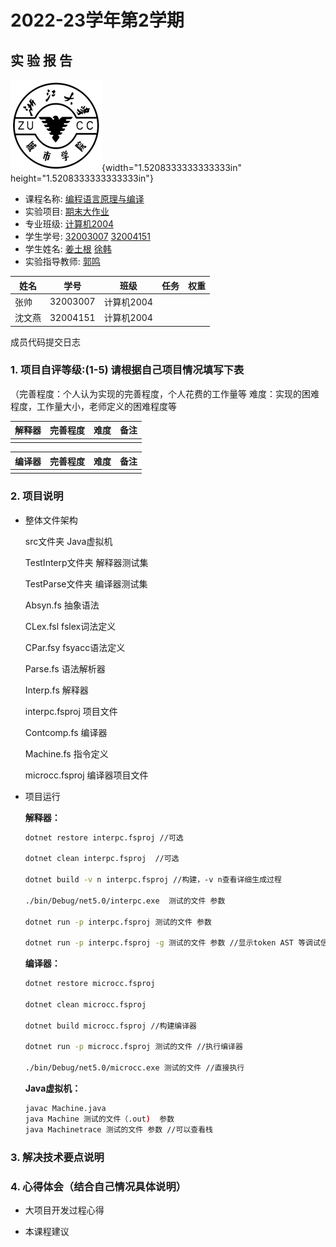 # **2022-23学年第2学期**

## **实 验 报 告**

![zucc](assets/zucc.png){width="1.5208333333333333in" height="1.5208333333333333in"}

- 课程名称: <u>编程语言原理与编译</u>
- 实验项目: <u>期末大作业</u>
- 专业班级: <u>计算机2004</u>
- 学生学号: <u>32003007</u> <u>32004151</u>
- 学生姓名: <u>姜土根</u> <u>徐韩</u>
- 实验指导教师: <u>郭鸣</u>

| 姓名   | 学号     | 班级       | 任务 | 权重 |
| ------ | -------- | ---------- | ---- | ---- |
| 张帅   | 32003007 | 计算机2004 |      |      |
| 沈文燕 | 32004151 | 计算机2004 |      |      |

成员代码提交日志



### 1. 项目自评等级:(1-5) 请根据自己项目情况填写下表

（完善程度：个人认为实现的完善程度，个人花费的工作量等
	难度：实现的困难程度，工作量大小，老师定义的困难程度等

| 解释器 | 完善程度 | 难度 | 备注 |
| ------ | -------- | ---- | ---- |
|        |          |      |      |

| 编译器 | 完善程度 | 难度 | 备注 |
| ------ | -------- | ---- | ---- |
|        |          |      |      |

### 2. 项目说明

- 整体文件架构

  src文件夹               Java虚拟机

  TestInterp文件夹  解释器测试集

  TestParse文件夹   编译器测试集

  Absyn.fs                 抽象语法

  CLex.fsl          		fslex词法定义

  CPar.fsy             	fsyacc语法定义

  Parse.fs                 语法解析器

  Interp.fs                 解释器

  interpc.fsproj        项目文件

  Contcomp.fs         编译器

  Machine.fs            指令定义

  microcc.fsproj      编译器项目文件

- 项目运行

  **解释器：**

  ```sh
  dotnet restore interpc.fsproj //可选
  
  dotnet clean interpc.fsproj  //可选
  
  dotnet build -v n interpc.fsproj //构建，-v n查看详细生成过程
  
  ./bin/Debug/net5.0/interpc.exe  测试的文件 参数
  
  dotnet run -p interpc.fsproj 测试的文件 参数
  
  dotnet run -p interpc.fsproj -g 测试的文件 参数 //显示token AST 等调试信息  
  ```

  **编译器：**

  ```sh
  dotnet restore microcc.fsproj
  
  dotnet clean microcc.fsproj
  
  dotnet build microcc.fsproj //构建编译器
  
  dotnet run -p microcc.fsproj 测试的文件 //执行编译器
  
  ./bin/Debug/net5.0/microcc.exe 测试的文件 //直接执行
  ```

  **Java虚拟机：**

  ```sh
  javac Machine.java
  java Machine 测试的文件（.out)  参数 
  java Machinetrace 测试的文件 参数 //可以查看栈
  ```

  

### 3. 解决技术要点说明



### 4. 心得体会（结合自己情况具体说明）

- 大项目开发过程心得

- 本课程建议
  
  
  
  